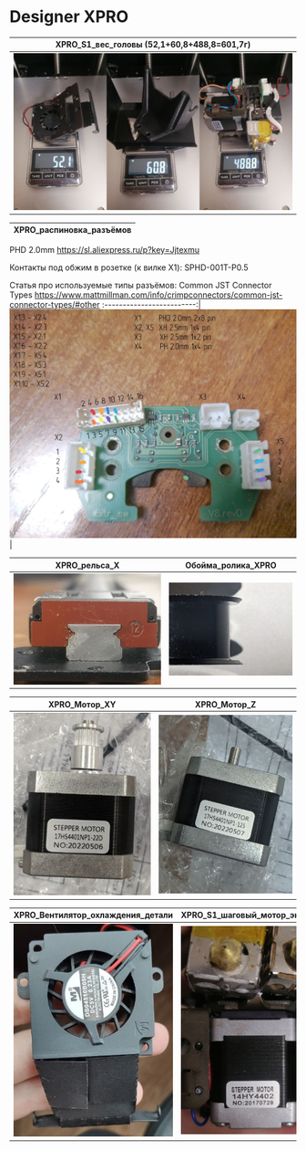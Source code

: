 # Designer XPRO


XPRO_S1_вес_головы (52,1+60,8+488,8=601,7г)  |
:-------------------------:|
![XPRO_S1_вес_головы](./img/XPRO_S1_вес_головы.jpg)|



XPRO_распиновка_разъёмов       | 
:-------------------------:|
PHD 2.0mm https://sl.aliexpress.ru/p?key=Jjtexmu

Контакты под обжим в розетке (к вилке X1): SPHD-001T-P0.5

Статья про используемые типы разъёмов: Common JST Connector Types https://www.mattmillman.com/info/crimpconnectors/common-jst-connector-types/#other
:-------------------------:|
![XPRO_распиновка_разъёмов](./img/XPRO_распиновка_разъёмов.jpg) | 


	
XPRO_рельса_X        |  Обойма_ролика_XPRO
:-------------------------:|:-------------------------:
![XPRO_рельса_X](./img/XPRO_рельса_X.jpg) | ![Обойма_ролика_XPRO](./img/Обойма_ролика_XPRO.jpg)

XPRO_Мотор_XY        |  XPRO_Мотор_Z
:-------------------------:|:-------------------------:
![XPRO_Мотор_XY.jpg](./img/XPRO_Мотор_XY.jpg) | ![XPRO_Мотор_Z](./img/XPRO_Мотор_Z.jpg)

XPRO_Вентилятор_охлаждения_детали         |  XPRO_S1_шаговый_мотор_экструдера
:-------------------------:|:-------------------------:
![XPRO_Вентилятор_охлаждения_детали](./img/XPRO_Вентилятор_охлаждения_детали.jpg) | ![XPRO_S1_шаговый_мотор_экструдера](./img/XPRO_S1_шаговый_мотор_экструдера.jpg)
	